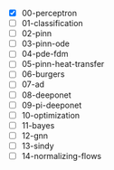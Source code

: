 - [x] 00-perceptron
- [ ] 01-classification
- [ ] 02-pinn
- [ ] 03-pinn-ode
- [ ] 04-pde-fdm
- [ ] 05-pinn-heat-transfer
- [ ] 06-burgers
- [ ] 07-ad
- [ ] 08-deeponet
- [ ] 09-pi-deeponet
- [ ] 10-optimization
- [ ] 11-bayes
- [ ] 12-gnn
- [ ] 13-sindy
- [ ] 14-normalizing-flows
